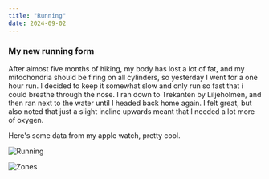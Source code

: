```yaml
---
title: "Running"
date: 2024-09-02
---
```


### My new running form

After almost five months of hiking, my body has lost a lot of fat, and my mitochondria should be firing on all cylinders, so yesterday I went for a one hour run. I decided to keep it somewhat slow and only run so fast that i could breathe through the nose. I ran down to Trekanten by Liljeholmen, and then ran next to the water until I headed back home again. I felt great, but also noted that just a slight incline upwards meant that I needed a lot more of oxygen.

Here's some data from my apple watch, pretty cool.



![Running](https://raketjan.github.io/blog/docs/assets/images/IMG_1307.PNG)

![Zones](https://raketjan.github.io/blog/docs/assets/images/IMG_1308.PNG)
